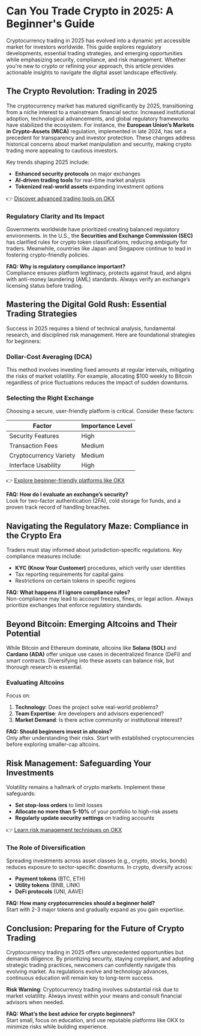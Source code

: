 # Can You Trade Crypto in 2025: A Beginner's Guide  

Cryptocurrency trading in 2025 has evolved into a dynamic yet accessible market for investors worldwide. This guide explores regulatory developments, essential trading strategies, and emerging opportunities while emphasizing security, compliance, and risk management. Whether you're new to crypto or refining your approach, this article provides actionable insights to navigate the digital asset landscape effectively.  

## The Crypto Revolution: Trading in 2025  

The cryptocurrency market has matured significantly by 2025, transitioning from a niche interest to a mainstream financial sector. Increased institutional adoption, technological advancements, and global regulatory frameworks have stabilized the ecosystem. For instance, the **European Union’s Markets in Crypto-Assets (MiCA)** regulation, implemented in late 2024, has set a precedent for transparency and investor protection. These changes address historical concerns about market manipulation and security, making crypto trading more appealing to cautious investors.  

Key trends shaping 2025 include:  
- **Enhanced security protocols** on major exchanges  
- **AI-driven trading tools** for real-time market analysis  
- **Tokenized real-world assets** expanding investment options  

👉 [Discover advanced trading tools on OKX](https://bit.ly/okx-bonus)  

### Regulatory Clarity and Its Impact  

Governments worldwide have prioritized creating balanced regulatory environments. In the U.S., the **Securities and Exchange Commission (SEC)** has clarified rules for crypto token classifications, reducing ambiguity for traders. Meanwhile, countries like Japan and Singapore continue to lead in fostering crypto-friendly policies.  

**FAQ: Why is regulatory compliance important?**  
Compliance ensures platform legitimacy, protects against fraud, and aligns with anti-money laundering (AML) standards. Always verify an exchange’s licensing status before trading.  

## Mastering the Digital Gold Rush: Essential Trading Strategies  

Success in 2025 requires a blend of technical analysis, fundamental research, and disciplined risk management. Here are foundational strategies for beginners:  

### Dollar-Cost Averaging (DCA)  

This method involves investing fixed amounts at regular intervals, mitigating the risks of market volatility. For example, allocating $100 weekly to Bitcoin regardless of price fluctuations reduces the impact of sudden downturns.  

### Selecting the Right Exchange  

Choosing a secure, user-friendly platform is critical. Consider these factors:  

| Factor              | Importance Level |  
|---------------------|------------------|  
| Security Features   | High             |  
| Transaction Fees    | Medium           |  
| Cryptocurrency Variety | Medium         |  
| Interface Usability | High             |  

👉 [Explore beginner-friendly platforms like OKX](https://bit.ly/okx-bonus)  

**FAQ: How do I evaluate an exchange’s security?**  
Look for two-factor authentication (2FA), cold storage for funds, and a proven track record of handling breaches.  

## Navigating the Regulatory Maze: Compliance in the Crypto Era  

Traders must stay informed about jurisdiction-specific regulations. Key compliance measures include:  
- **KYC (Know Your Customer)** procedures, which verify user identities  
- Tax reporting requirements for capital gains  
- Restrictions on certain tokens in specific regions  

**FAQ: What happens if I ignore compliance rules?**  
Non-compliance may lead to account freezes, fines, or legal action. Always prioritize exchanges that enforce regulatory standards.  

## Beyond Bitcoin: Emerging Altcoins and Their Potential  

While Bitcoin and Ethereum dominate, altcoins like **Solana (SOL)** and **Cardano (ADA)** offer unique use cases in decentralized finance (DeFi) and smart contracts. Diversifying into these assets can balance risk, but thorough research is essential.  

### Evaluating Altcoins  

Focus on:  
1. **Technology**: Does the project solve real-world problems?  
2. **Team Expertise**: Are developers and advisors experienced?  
3. **Market Demand**: Is there active community or institutional interest?  

**FAQ: Should beginners invest in altcoins?**  
Only after understanding their risks. Start with established cryptocurrencies before exploring smaller-cap altcoins.  

## Risk Management: Safeguarding Your Investments  

Volatility remains a hallmark of crypto markets. Implement these safeguards:  
- **Set stop-loss orders** to limit losses  
- **Allocate no more than 5-10%** of your portfolio to high-risk assets  
- **Regularly update security settings** on trading accounts  

👉 [Learn risk management techniques on OKX](https://bit.ly/okx-bonus)  

### The Role of Diversification  

Spreading investments across asset classes (e.g., crypto, stocks, bonds) reduces exposure to sector-specific downturns. In crypto, diversify across:  
- **Payment tokens** (BTC, ETH)  
- **Utility tokens** (BNB, LINK)  
- **DeFi protocols** (UNI, AAVE)  

**FAQ: How many cryptocurrencies should a beginner hold?**  
Start with 2-3 major tokens and gradually expand as you gain expertise.  

## Conclusion: Preparing for the Future of Crypto Trading  

Cryptocurrency trading in 2025 offers unprecedented opportunities but demands diligence. By prioritizing security, staying compliant, and adopting strategic trading practices, newcomers can confidently navigate this evolving market. As regulations evolve and technology advances, continuous education will remain key to long-term success.  

**Risk Warning**: Cryptocurrency trading involves substantial risk due to market volatility. Always invest within your means and consult financial advisors when needed.  

**FAQ: What’s the best advice for crypto beginners?**  
Start small, focus on education, and use reputable platforms like OKX to minimize risks while building experience.